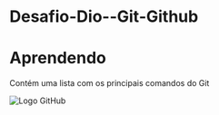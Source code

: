# Desafio-Dio--Git-Github

# Aprendendo
Contém uma lista com os principais comandos do Git


![Logo GitHub](https://upload.wikimedia.org/wikipedia/commons/2/29/GitHub_logo_2013.svg)
